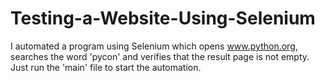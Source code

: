# Testing-a-Website-Using-Selenium
I automated a program using Selenium which opens www.python.org, searches the word 'pycon' and verifies that the result page is not empty.
Just run the 'main' file to start the automation.
